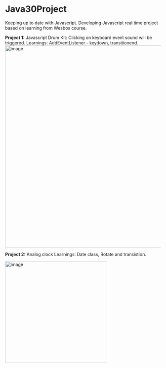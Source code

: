 # Java30Project
Keeping up to date with Javascript. Developing Javascript real time project based on learning from Wesbos course.

**Project 1:** Javascript Drum Kit:
Clicking on keyboard event sound will be triggered.
Learnings: AddEventListener - keydown, transitionend.
<img width="655" alt="image" src="https://github.com/puviyarasan88/Java30Project/assets/20381722/b1c97faf-efce-4757-a5d9-575f121cce0c">

**Project 2:** Analog clock
Learnings: Date class, Rotate and transistion.

<img width="330" alt="image" src="https://github.com/puviyarasan88/Java30Project/assets/20381722/74c84082-d7a3-4273-8aab-9982fb177cb1">
